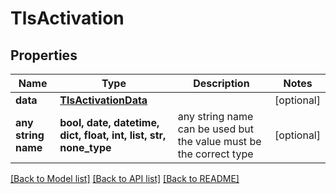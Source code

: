 # TlsActivation


## Properties
Name | Type | Description | Notes
------------ | ------------- | ------------- | -------------
**data** | [**TlsActivationData**](TlsActivationData.md) |  | [optional] 
**any string name** | **bool, date, datetime, dict, float, int, list, str, none_type** | any string name can be used but the value must be the correct type | [optional]

[[Back to Model list]](../README.md#documentation-for-models) [[Back to API list]](../README.md#documentation-for-api-endpoints) [[Back to README]](../README.md)


